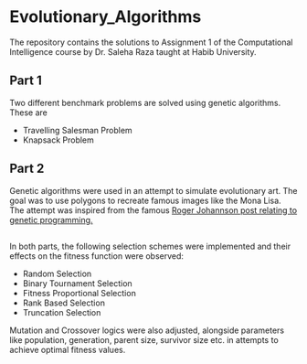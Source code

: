 # Evolutionary_Algorithms
The repository contains the solutions to Assignment 1 of the Computational Intelligence course by Dr. Saleha Raza taught at Habib University.

## Part 1

Two different benchmark problems are solved using genetic algorithms. These are

* Travelling Salesman Problem
* Knapsack Problem

## Part 2 

Genetic algorithms were used in an attempt to simulate evolutionary art. The goal was to use polygons to recreate famous images like the Mona Lisa. The attempt was inspired from the famous [Roger Johannson post relating to genetic programming.](https://rogerjohansson.blog/2008/12/07/genetic-programming-evolution-of-mona-lisa/)

##

In both parts, the following selection schemes were implemented and their effects on the fitness function were observed:

* Random Selection
* Binary Tournament Selection
* Fitness Proportional Selection
* Rank Based Selection 
* Truncation Selection

Mutation and Crossover logics were also adjusted, alongside parameters like population, generation, parent size, survivor size etc. in attempts to achieve optimal fitness values.

